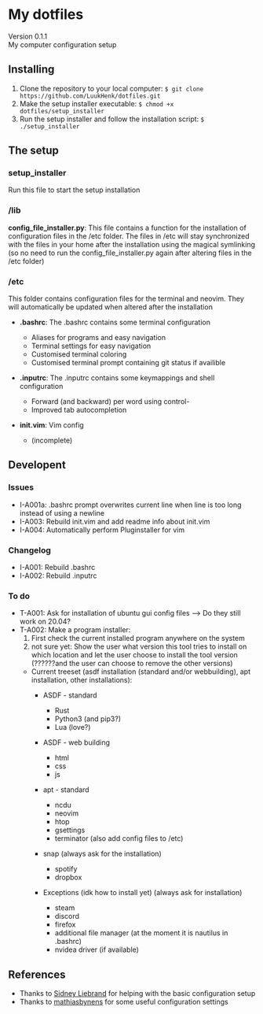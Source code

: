 # My dotfiles
Version 0.1.1 <br />
My computer configuration setup

## Installing
1. Clone the repository to your local computer: `$ git clone https://github.com/LuukHenk/dotfiles.git`
2. Make the setup installer executable: `$ chmod +x dotfiles/setup_installer`
3. Run the setup installer and follow the installation script: `$ ./setup_installer`

## The setup
### setup_installer
Run this file to start the setup installation

### /lib
**config_file_installer.py**: This file contains a function for the installation of configuration files in the /etc folder. The files in /etc will stay synchronized with the files in your home after the installation using the magical symlinking (so no need to run the config_file_installer.py again after altering files in the /etc folder)


### /etc
This folder contains configuration files for the terminal and neovim. They will automatically be updated when altered after the installation

* **.bashrc**: The .bashrc contains some terminal configuration
    * Aliases for programs and easy navigation
    * Terminal settings for easy navigation
    * Customised terminal coloring
    * Customised terminal prompt containing git status if availible

* **.inputrc**: The .inputrc contains some keymappings and shell configuration
    * Forward (and backward) per word using control-<arrowkeys>
    * Improved tab autocompletion

* **init.vim**: Vim config
    * (incomplete)

## Developent
### Issues
- I-A001a: .bashrc prompt overwrites current line when line is too long instead of using a newline
- I-A003: Rebuild init.vim and add readme info about init.vim
- I-A004: Automatically perform Pluginstaller for vim

### Changelog
- I-A001: Rebuild .bashrc
- I-A002: Rebuild .inputrc

### To do
- T-A001: Ask for installation of ubuntu gui config files --> Do they still work on 20.04?
- T-A002: Make a program installer:
	1. First check the current installed program anywhere on the system
	2. not sure yet: Show the user what version this tool tries to install on which location and let the user choose to install the tool version (??????and the user can choose to remove the other versions)
	- Current treeset (asdf installation (standard and/or webbuilding), apt installation, other installations):
		- ASDF - standard
			- Rust
			- Python3 (and pip3?)
			- Lua (love?)

		- ASDF - web building
			- html
			- css
			- js

		- apt - standard
			- ncdu
			- neovim
			- htop
			- gsettings
			- terminator (also add config files to /etc)

		- snap (always ask for the installation)
			- spotify
			- dropbox

		- Exceptions (idk how to install yet) (always ask for installation)
			- steam
			- discord
			- firefox
			- additional file manager (at the moment it is nautilus in .bashrc)
			- nvidea driver (if available)

## References
- Thanks to [Sidney Liebrand](https://github.com/SidOfc) for helping with the basic configuration setup
- Thanks to [mathiasbynens](https://github.com/mathiasbynens/dotfiles) for some useful configuration settings


